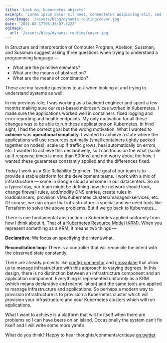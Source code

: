 ```yaml
---
title: 'Look ma, kubernetes objects'
excerpt: 'Lorem ipsum dolor sit amet, consectetur adipiscing elit, sed do eiusmod tempor incididunt ut labore et dolore magna aliqua. Praesent elementum facilisis leo vel fringilla est ullamcorper eget. At imperdiet dui accumsan sit amet nulla facilities morbi tempus.'
coverImage: '/assets/blog/dynamic-routing/cover.jpg'
date: '2021-02-17T05:35:07.322Z'
ogImage:
  url: '/assets/blog/dynamic-routing/cover.jpg'
---
```


In Structure and Interpretation of Computer Program, Abelson, Sussman, and Sussman suggest asking three questions when trying to understand a programming language —

* What are the primitive elements?
* What are the means of abstraction?
* What are the means of combination?

These are my favorite questions to ask when looking at and trying to understand systems as well.

In my previous role, I was working as a backend engineer and spent a few months making sure our rest-based microservices worked in Kubernetes. I made sure the applications worked well in containers, fixed logging and error reporting and health endpoints. My only motivation for all these changes was to be able to run these applications on Kubernetes. In hind sight, I had the correct goal but the wrong motivation. What I wanted to **achieve** was **operational simplicity**. I wanted to achieve a state where the applications will use resources optimally (small containers tightly packed together on nodes), scale up if traffic grows, heal automatically on errors, etc. I wanted to achieve this declaratively, so I can focus on the what (scale up if response times is more than 500ms) and not worry about the how. I wanted these guarantees constantly applied and the differences fixed.

Today I work as a Site Reliability Engineer. The goal of our team is to provide a stable platform for the development teams. I work with a mix of infrastructure — some in Google cloud and some in our datacenters. So on a typical day, our team might be defining how the network should look, change firewall rules, add/modify DNS entries, create rules in loadbalancers, provision VMs/Kubernetes clusters/managed-services, etc. Of course, we can argue that infrastructure is special and we need tools like Terraform to solve the above problems. But if we go back to Kubernetes…

There is one fundamental abstraction in Kubernetes applied uniformly from how I think about it. That of a [Kubernetes Resource Model (KRM)](https://github.com/kubernetes/community/blob/master/contributors/design-proposals/architecture/resource-management.md). When you represent something as a KRM, it means two things —
>
**Declarative**: We focus on specifying the intent/what.

**Reconciliation loop**: There is a controller that will reconcile the intent with the observed state constantly.

There are already projects like [config-connector](https://cloud.google.com/config-connector/docs/overview) and [crossplane](https://github.com/crossplane/crossplane) that allow us to manage infrastructure with this approach to varying degrees. In this design, there is no distinction between an infrastructure component and an application component. Everything is represented uniformly as a KRM (which means declarative and reconciliation) and the same tools are applied to manage infrastructure and applications. So perhaps a modern way to provision infrastructure is to provision a Kubernetes cluster which will provision your infrastructure and your Kubernetes clusters which will run applications.

What I want to achieve is a platform that will fix itself when there are problems so I can have beers on an island. Occasionally the system can’t fix itself and I will write some more yaml’s.

What do you think? Happy to hear thoughts/comments/critique [on twitter](https://twitter.com/caulagi)
